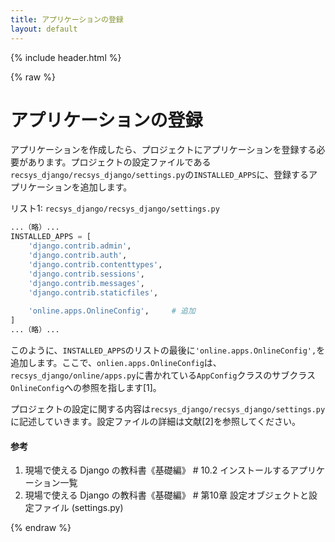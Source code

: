 ```yaml
---
title: アプリケーションの登録
layout: default
---
```


{% include header.html %}

{% raw %}

# アプリケーションの登録

アプリケーションを作成したら、プロジェクトにアプリケーションを登録する必要があります。プロジェクトの設定ファイルである`recsys_django/recsys_django/settings.py`の`INSTALLED_APPS`に、登録するアプリケーションを追加します。

リスト1: `recsys_django/recsys_django/settings.py`
```py
...（略）...
INSTALLED_APPS = [
    'django.contrib.admin',
    'django.contrib.auth',
    'django.contrib.contenttypes',
    'django.contrib.sessions',
    'django.contrib.messages',
    'django.contrib.staticfiles',
    
    'online.apps.OnlineConfig',     # 追加
]
...（略）...
```

このように、`INSTALLED_APPS`のリストの最後に`'online.apps.OnlineConfig',`を追加します。ここで、`onlien.apps.OnlineConfig`は、`recsys_django/online/apps.py`に書かれている`AppConfig`クラスのサブクラス`OnlineConfig`への参照を指します[1]。

プロジェクトの設定に関する内容は`recsys_django/recsys_django/settings.py`に記述していきます。設定ファイルの詳細は文献[2]を参照してください。

#### 参考
1. 現場で使える Django の教科書《基礎編》 # 10.2 インストールするアプリケーション一覧
1. 現場で使える Django の教科書《基礎編》 # 第10章 設定オブジェクトと設定ファイル (settings.py)

{% endraw %}
